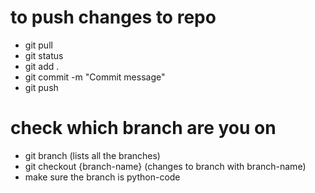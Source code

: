 # to push changes to repo
- git pull
- git status
- git add .
- git commit -m "Commit message"
- git push

# check which branch are you on

- git branch (lists all the branches)
- git checkout {branch-name} (changes to branch with branch-name)
- make sure the branch is python-code
